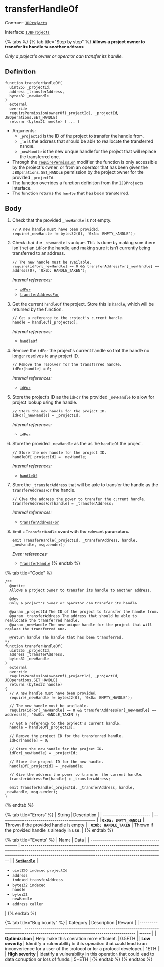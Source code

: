 # transferHandleOf

Contract: [`JBProjects`](../)

Interface: [`IJBProjects`](../../../interfaces/ijbprojects.md)

{% tabs %}
{% tab title="Step by step" %}
**Allows a project owner to transfer its handle to another address.**

_Only a project's owner or operator can transfer its handle._

## Definition

```solidity
function transferHandleOf(
  uint256 _projectId,
  address _transferAddress,
  bytes32 _newHandle
)
  external
  override
  requirePermission(ownerOf(_projectId), _projectId, JBOperations.SET_HANDLE)
  returns (bytes32 handle) { ... }
```

* Arguments:
  * `_projectId` is the ID of the project to transfer the handle from.
  * `_to` is the address that should be able to reallocate the transferred handle.
  * `_newHandle` is the new unique handle for the project that will replace the transferred one.
* Through the [`requirePermission`](../../or-abstract/jboperatable/modifiers/requirepermission.md) modifier, the function is only accessible by the project's owner, or from an operator that has been given the `JBOperations.SET_HANDLE` permission by the project owner for the provided `_projectId`.
* The function overrides a function definition from the `IJBProjects` interface.
* The function returns the `handle` that has been transferred.

## Body

1.  Check that the provided `_newHandle` is not empty.

    ```solidity
    // A new handle must have been provided.
    require(_newHandle != bytes32(0), '0x0a: EMPTY_HANDLE');
    ```
2.  Check that the `_newHandle` is unique. This is done by making sure there isn't yet an `idFor` the handle, and making sure it isn't currently being transferred to an address.

    ```solidity
    // The new handle must be available.
    require(idFor[_newHandle] == 0 && transferAddressFor[_newHandle] == address(0), '0x0b: HANDLE_TAKEN');
    ```

    _Internal references:_

    * [`idFor`](../properties/idfor.md)
    * [`transferAddressFor`](../properties/transferaddressfor.md)
3.  Get the current `handleOf` the project. Store this is `handle`, which will be returned by the function.

    ```solidity
    // Get a reference to the project's current handle.
    handle = handleOf[_projectId];
    ```

    _Internal references:_

    * [`handleOf`](../properties/handleof.md)
4.  Remove the `idFor` the project's current handle so that the handle no longer resolves to any project ID.

    ```solidity
    // Remove the resolver for the transferred handle.
    idFor[handle] = 0;
    ```

    _Internal references:_

    * [`idFor`](../properties/idfor.md)
5.  Store the project's ID as the `idFor` the provided `_newHandle` to allow for project lookup using the handle.

    ```solidity
    // Store the new handle for the project ID.
    idFor[_newHandle] = _projectId;
    ```

    _Internal references:_

    * [`idFor`](../properties/idfor.md)
6.  Store the provided `_newHandle` as the as the `handleOf` the project.

    ```solidity
    // Store the new handle for the project ID.
    handleOf[_projectId] = _newHandle;
    ```

    _Internal references:_

    * [`handleOf`](../properties/handleof.md)
7.  Store the `_transferAddress` that will be able to transfer the handle as the `transferAddressFor` the handle.

    ```solidity
    // Give the address the power to transfer the current handle.
    transferAddressFor[handle] = _transferAddress;
    ```

    _Internal references:_

    * [`transferAddressFor`](../properties/idfor.md)
8.  Emit a `TransferHandle` event with the relevant parameters.

    ```
    emit TransferHandle(_projectId, _transferAddress, handle, _newHandle, msg.sender);
    ```

    _Event references:_

    * [`TransferHandle`](../events/seturi.md)
{% endtab %}

{% tab title="Code" %}
```solidity
/**
  @notice 
  Allows a project owner to transfer its handle to another address.

  @dev 
  Only a project's owner or operator can transfer its handle.

  @param _projectId The ID of the project to transfer the handle from.
  @param _transferAddress The address that should be able to reallocate the transferred handle.
  @param _newHandle The new unique handle for the project that will replace the transferred one.

  @return handle The handle that has been transferred.
*/
function transferHandleOf(
  uint256 _projectId,
  address _transferAddress,
  bytes32 _newHandle
)
  external
  override
  requirePermission(ownerOf(_projectId), _projectId, JBOperations.SET_HANDLE)
  returns (bytes32 handle)
{
  // A new handle must have been provided.
  require(_newHandle != bytes32(0), '0x0a: EMPTY_HANDLE');

  // The new handle must be available.
  require(idFor[_newHandle] == 0 && transferAddressFor[_newHandle] == address(0), '0x0b: HANDLE_TAKEN');

  // Get a reference to the project's current handle.
  handle = handleOf[_projectId];

  // Remove the project ID for the transferred handle.
  idFor[handle] = 0;

  // Store the new handle for the project ID.
  idFor[_newHandle] = _projectId;

  // Store the project ID for the new handle.
  handleOf[_projectId] = _newHandle;

  // Give the address the power to transfer the current handle.
  transferAddressFor[handle] = _transferAddress;

  emit TransferHandle(_projectId, _transferAddress, handle, _newHandle, msg.sender);
}
```
{% endtab %}

{% tab title="Errors" %}
| String                   | Description                                      |
| ------------------------ | ------------------------------------------------ |
| **`0x0a: EMPTY_HANDLE`** | Thrown if the provided handle is empty           |
| **`0x0b: HANDLE_TAKEN`** | Thrown if the provided handle is already in use. |
{% endtab %}

{% tab title="Events" %}
| Name                                      | Data                                                                                                                                                                                                                                 |
| ----------------------------------------- | ------------------------------------------------------------------------------------------------------------------------------------------------------------------------------------------------------------------------------------ |
| [**`SetHandle`**](../events/sethandle.md) | <ul><li><code>uint256 indexed projectId</code></li><li><code>address indexed transferAddress</code></li><li><code>bytes32 indexed handle</code></li><li><code>bytes32 newHandle</code></li><li><code>address caller</code></li></ul> |
{% endtab %}

{% tab title="Bug bounty" %}
| Category          | Description                                                                                                                            | Reward |
| ----------------- | -------------------------------------------------------------------------------------------------------------------------------------- | ------ |
| **Optimization**  | Help make this operation more efficient.                                                                                               | 0.5ETH |
| **Low severity**  | Identify a vulnerability in this operation that could lead to an inconvenience for a user of the protocol or for a protocol developer. | 1ETH   |
| **High severity** | Identify a vulnerability in this operation that could lead to data corruption or loss of funds.                                        | 5+ETH  |
{% endtab %}
{% endtabs %}
